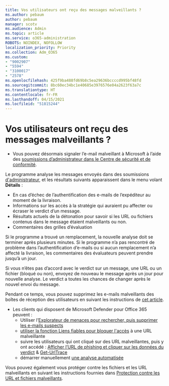 ```yaml
---
title: Vos utilisateurs ont reçu des messages malveillants ?
ms.author: pebaum
author: pebaum
manager: scotv
ms.audience: Admin
ms.topic: article
ms.service: o365-administration
ROBOTS: NOINDEX, NOFOLLOW
localization_priority: Priority
ms.collection: Adm_O365
ms.custom:
- "9002907"
- "5594"
- "3100017"
- "2578"
ms.openlocfilehash: 425f9ba488fd69b8c5ea29636bccccd995bf48fd
ms.sourcegitcommit: 8bc60ec34bc1e40685e3976576e04a2623f63a7c
ms.translationtype: HT
ms.contentlocale: fr-FR
ms.lasthandoff: 04/15/2021
ms.locfileid: "51815244"
---
```

# <a name="did-your-users-receive-malicious-email"></a>Vos utilisateurs ont reçu des messages malveillants ?

- Vous pouvez désormais signaler l’e-mail malveillant à Microsoft à l’aide des [soumissions d’administrateur dans le Centre de sécurité et de conformité](https://sip.protection.office.com/reportsubmission).

Le programme analyse les messages envoyés dans des soumissions [d'administrateur](https://sip.protection.office.com/reportsubmission), et les résultats suivants apparaissent dans le menu volant **Détails** :

- En cas d’échec de l’authentification des e-mails de l’expéditeur au moment de la livraison.
- Informations sur les accès à la stratégie qui auraient pu affecter ou écraser le verdict d’un message.
- Résultats actuels de la détonation pour savoir si les URL ou fichiers contenus dans le message étaient malveillants ou non.
- Commentaires des grilles d’évaluation

Si le programme a trouvé un remplacement, la nouvelle analyse doit se terminer après plusieurs minutes. Si le programme n’a pas rencontré de problème dans l’authentification d’e-mails ou si aucun remplacement n’a affecté la livraison, les commentaires des évaluateurs peuvent prendre jusqu’à un jour.

Si vous n’êtes pas d’accord avec le verdict sur un message, une URL ou un fichier (bloqué ou non), envoyez de nouveau le message après un jour pour nouvelle analyse. Le verdict a toutes les chances de changer après le nouvel envoi du message.

Pendant ce temps, vous pouvez supprimez les e-mails malveillants des boîtes de réception des utilisateurs en suivant les instructions de [cet article](https://docs.microsoft.com/microsoft-365/compliance/search-for-and-delete-messages-in-your-organization).

- Les clients qui disposent de Microsoft Defender pour Office 365 peuvent :
    - Utiliser l’[Explorateur de menaces pour rechercher, puis supprimer les e-mails suspects](https://docs.microsoft.com/microsoft-365/security/office-365-security/investigate-malicious-email-that-was-delivered)
    - [utiliser la fonction Liens fiables pour bloquer l'accès](https://docs.microsoft.com/microsoft-365/security/office-365-security/atp-safe-links) à une URL malveillante
    - suivre les utilisateurs qui ont cliqué sur des URL malveillantes, puis y ont accédé : [Afficher l’URL de phishing et cliquer sur les données du verdict](https://docs.microsoft.com/microsoft-365/security/office-365-security/threat-explorer) & [Get-UrlTrace](https://docs.microsoft.com/powershell/module/exchange/get-urltrace)
    - démarrer manuellement [une analyse automatisée](https://docs.microsoft.com/microsoft-365/security/office-365-security/automated-investigation-response-office)

Vous pouvez également vous protéger contre les fichiers et les URL malveillants en suivant les instructions fournies dans [Protection contre les URL et fichiers malveillants](https://docs.microsoft.com/microsoft-365/security/office-365-security/protect-against-threats).